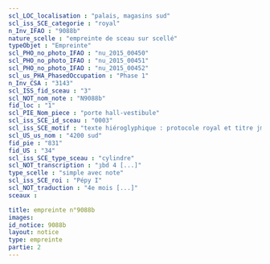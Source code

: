 ```yaml
---
scl_LOC_localisation : "palais, magasins sud"
scl_iss_SCE_categorie : "royal"
n_Inv_IFAO : "9088b"
nature_scelle : "empreinte de sceau sur scellé"
typeObjet : "Empreinte"
scl_PHO_no_photo_IFAO : "nu_2015_00450"
scl_PHO_no_photo_IFAO : "nu_2015_00451"
scl_PHO_no_photo_IFAO : "nu_2015_00452"
scl_us_PHA_PhasedOccupation : "Phase 1"
n_Inv_CSA : "3143"
scl_ISS_fid_sceau : "3"
scl_NOT_nom_note : "N9088b"
fid_loc : "1"
scl_PIE_Nom_piece : "porte hall-vestibule"
scl_iss_SCE_id_sceau : "0003"
scl_iss_SCE_motif : "texte hiéroglyphique : protocole royal et titre jmy-ḫt pr-‘ȝ"
scl_US_us_nom : "4200 sud"
fid_pie : "831"
fid_US : "34"
scl_iss_SCE_type_sceau : "cylindre"
scl_NOT_transcription : "ȝbd 4 [...]"
type_scelle : "simple avec note"
scl_iss_SCE_roi : "Pépy I"
scl_NOT_traduction : "4e mois [...]"
sceaux :

title: empreinte n°9088b
images: 
id_notice: 9088b
layout: notice
type: empreinte
partie: 2
---
```

